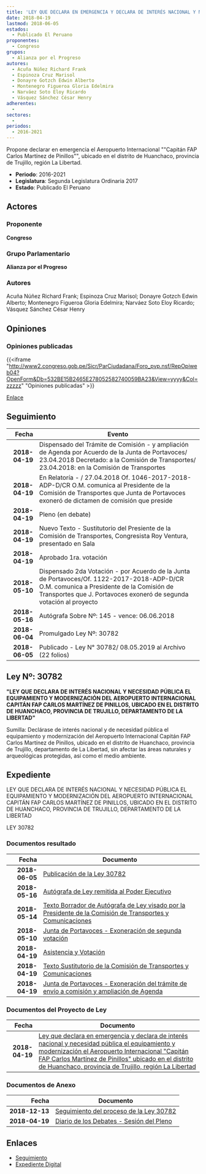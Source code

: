 ```yaml
---
title: 'LEY QUE DECLARA EN EMERGENCIA Y DECLARA DE INTERÉS NACIONAL Y NECESIDAD PÚBLICA EL EQUIPAMIENTO Y MODERNIZACIÓN DEL AEROPUERTO INTERNACIONAL "CAPITÁN FAP CARLOS MARTÍNEZ DE PINILLOS", UBICADO EN EL DISTRITO DE HUANCHACO, PROVINCIA DE TRUJILLO, REGIÓN LA LIBERTAD'
date: 2018-04-19
lastmod: 2018-06-05
estados: 
  - Publicado El Peruano
proponentes: 
  - Congreso
grupos: 
  - Alianza por el Progreso
autores: 
  - Acuña Núñez Richard Frank
  - Espinoza Cruz Marisol
  - Donayre Gotzch Edwin Alberto
  - Montenegro Figueroa Gloria Edelmira
  - Narváez Soto Eloy Ricardo
  - Vásquez Sánchez César Henry
adherentes: 
  - 
sectores: 
  - 
periodos: 
  - 2016-2021
---
```


Propone declarar en emergencia el Aeropuerto Internacional ""Capitán FAP Carlos Martínez de Pinillos"", ubicado en el distrito de Huanchaco, provincia de Trujillo, región La Libertad.

- **Periodo**: 2016-2021
- **Legislatura**: Segunda Legislatura Ordinaria 2017
- **Estado**: Publicado El Peruano

## Actores

### Proponente

**Congreso**

### Grupo Parlamentario

**Alianza por el Progreso**

### Autores

Acuña Núñez Richard Frank; Espinoza Cruz Marisol; Donayre Gotzch Edwin Alberto; Montenegro Figueroa Gloria Edelmira; Narváez Soto Eloy Ricardo; Vásquez Sánchez César Henry


## Opiniones

### Opiniones publicadas

{{<iframe "http://www2.congreso.gob.pe/Sicr/ParCiudadana/Foro_pvp.nsf/RepOpiweb04?OpenForm&Db=532BE15B2465E278052582740059BA23&View=yyyy&Col=zzzzz" "Opiniones publicadas" >}}

[Enlace](http://www2.congreso.gob.pe/Sicr/ParCiudadana/Foro_pvp.nsf/RepOpiweb04?OpenForm&Db=532BE15B2465E278052582740059BA23&View=yyyy&Col=zzzzz)

## Seguimiento

| Fecha | Evento |
|------:|--------|
| **2018-04-19** | Dispensado del Trámite de Comisión - y ampliación de Agenda por Acuerdo de la Junta de Portavoces/ 23.04.2018 Decretado: a la Comisión de Transportes/ 23.04.2018: en la Comisión de Transportes|
| **2018-04-19** | En Relatoría - / 27.04.2018 Of. 1046-2017-2018-ADP-D/CR O.M. comunica al Presidente de la Comisión de Transportes que Junta de Portavoces exoneró de dictamen de comisión que preside|
| **2018-04-19** | Pleno (en debate)|
| **2018-04-19** | Nuevo Texto - Sustitutorio del Presiente de la Comisión de Transportes, Congresista Roy Ventura, presentado en Sala|
| **2018-04-19** | Aprobado 1ra. votación|
| **2018-05-10** | Dispensado 2da Votación - por Acuerdo de la Junta de Portavoces/Of. 1122-2017-2018-ADP-D/CR O.M. comunica a Presidente de la Comisión de Transportes que J. Portavoces exoneró de segunda votación al proyecto|
| **2018-05-16** | Autógrafa Sobre Nº: 145 - vence: 06.06.2018|
| **2018-06-04** | Promulgado Ley Nº: 30782|
| **2018-06-05** | Publicado - Ley N° 30782/ 08.05.2019 al Archivo (22 folios)|

## Ley Nº: 30782

**"LEY QUE DECLARA DE INTERÉS NACIONAL Y NECESIDAD PÚBLICA EL EQUIPAMIENTO Y MODERNIZACIÓN DEL AEROPUERTO INTERNACIONAL CAPITÁN FAP CARLOS MARTÍNEZ DE PINILLOS, UBICADO EN EL DISTRITO DE HUANCHACO, PROVINCIA DE TRUJILLO, DEPARTAMENTO DE LA LIBERTAD"**

Sumilla: Declárase de interés nacional y de necesidad pública el equipamiento y modernización del Aeropuerto Internacional Capitán FAP Carlos Martínez de Pinillos, ubicado en el distrito de Huanchaco, provincia de Trujillo, departamento de La Libertad, sin afectar las áreas naturales y arqueológicas protegidas, así como el medio ambiente.


## Expediente

LEY QUE DECLARA DE INTERÉS NACIONAL Y NECESIDAD PÚBLICA EL EQUIPAMIENTO Y MODERNIZACIÓN DEL AEROPUERTO INTERNACIONAL CAPITÁN FAP CARLOS MARTÍNEZ DE PINILLOS, UBICADO EN EL DISTRITO DE HUANCHACO, PROVINCIA DE TRUJILLO, DEPARTAMENTO DE LA LIBERTAD

LEY 30782


### Documentos resultado

| Fecha | Documento |
|------:|--------|
| **2018-06-05** | [Publicación de la Ley 30782](http://www.leyes.congreso.gob.pe/Documentos/2016_2021/ADLP/Normas_Legales/30782-LEY.pdf) |
| **2018-05-16** | [Autógrafa de Ley remitida al Poder Ejecutivo](http://www.leyes.congreso.gob.pe/Documentos/2016_2021/ADLP/Texto_Aprobado/AU0272820180516.pdf) |
| **2018-05-14** | [Texto Borrador de Autógrafa de Ley visado por la Presidente de la Comisión de Transportes y Comunicaciones](http://www.leyes.congreso.gob.pe/Documentos/2016_2021/Texto_Borrador_de_Autografa/BAU0272820180514.pdf) |
| **2018-05-10** | [Junta de Portavoces - Exoneración de segunda votación](http://www.leyes.congreso.gob.pe/Documentos/2016_2021/Acuerdos/Junta_Portavoces/AJP0272820180510.pdf) |
| **2018-04-19** | [Asistencia y Votación](http://www.leyes.congreso.gob.pe/Documentos/2016_2021/Asistencia_y_Votacion/Proyectos_de_Ley/AV0272820180419.pdf) |
| **2018-04-19** | [Texto Sustitutorio de la Comisión de Transportes y Comunicaciones](http://www.leyes.congreso.gob.pe/Documentos/2016_2021/Texto_Sustitutorio/Proyectos_de_Ley/TS0272820180419.pdf) |
| **2018-04-19** | [Junta de Portavoces - Exoneración del trámite de envío a comisión y ampliación de Agenda](http://www.leyes.congreso.gob.pe/Documentos/2016_2021/Acuerdos/Junta_Portavoces/AJP0272820180419.pdf) |

### Documentos del Proyecto de Ley

| Fecha | Documento |
|------:|--------|
| **2018-04-19** | [Ley que declara en emergencia y declara de interés nacional y necesidad pública el equipamiento y modernización el Aeropuerto Internacional "Capitán FAP Carlos Martínez de Pinillos" ubicado en el distrito de Huanchaco, provincia de Trujillo, región La Libertad](http://www.leyes.congreso.gob.pe/Documentos/2016_2021/Proyectos_de_Ley_y_de_Resoluciones_Legislativas/PL0272820180419..pdf) |

### Documentos de Anexo

| Fecha | Documento |
|------:|--------|
| **2018-12-13** | [Seguimiento del proceso de la Ley 30782](http://www.leyes.congreso.gob.pe/Documentos/2016_2021/Seguimiento_de_Proyectos_de_Ley/02728PL20181213.pdf) |
| **2018-04-19** | [Diario de los Debates - Sesión del Pleno](http://www.leyes.congreso.gob.pe/Documentos/2016_2021/ADLP/Diario_Debates/30782-TDD.pdf) |

## Enlaces 

- [Seguimiento](http://www2.congreso.gob.pe/Sicr/TraDocEstProc/CLProLey2016.nsf/f7fff46988ca05b1052578e100829cc7/f5c2d5dcc5c8c22d0525827400577335?OpenDocument)
- [Expediente Digital](http://www2.congreso.gob.pe/Sicr/TraDocEstProc/CLProLey2016.nsf/f7fff46988ca05b1052578e100829cc7/f5c2d5dcc5c8c22d0525827400577335?OpenDocument&Click=05257FB7005EB655.eb71d0cf91d8294e05256cdf006b5706/$Body/0.1C6C)
